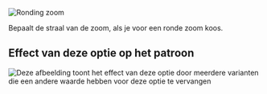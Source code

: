 ![Ronding zoom](hemradius.svg)

Bepaalt de straal van de zoom, als je voor een ronde zoom koos.

## Effect van deze optie op het patroon

![Deze afbeelding toont het effect van deze optie door meerdere varianten die een andere waarde hebben voor deze optie te vervangen](wahid_hemradius_sample.svg "Effect van deze optie op het patroon")
